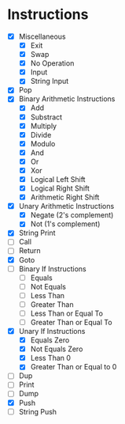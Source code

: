 # Instructions

- [X] Miscellaneous
    - [X] Exit
    - [X] Swap
    - [X] No Operation
    - [X] Input
    - [X] String Input
- [X] Pop
- [X] Binary Arithmetic Instructions
    - [X] Add
    - [X] Substract
    - [X] Multiply
    - [X] Divide
    - [X] Modulo
    - [X] And
    - [X] Or
    - [X] Xor
    - [X] Logical Left Shift
    - [X] Logical Right Shift
    - [X] Arithmetic Right Shift
- [X] Unary Arithmetic Instructions
    - [X] Negate (2's complement)
    - [X] Not (1's complement)
- [X] String Print
- [ ] Call
- [ ] Return
- [X] Goto
- [ ] Binary If Instructions
    - [ ] Equals
    - [ ] Not Equals
    - [ ] Less Than
    - [ ] Greater Than
    - [ ] Less Than or Equal To
    - [ ] Greater Than or Equal To
- [X] Unary If Instructions
    - [X] Equals Zero
    - [X] Not Equals Zero
    - [X] Less Than 0
    - [X] Greater Than or Equal to 0
- [ ] Dup
- [ ] Print
- [ ] Dump
- [X] Push
- [ ] String Push
